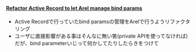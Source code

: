 #### [Refactor Active Record to let Arel manage bind params](https://github.com/rails/rails/commit/213796fb4936dce1da2f0c097a054e1af5c25c2c)

* Active Recordで行っていたbind paramsの管理をArelで行うようリファクタリング
* ユーザに直接影響がある事はそんなに無い筈(private APIを使ってなければ)だが、bind parameterいじって何かしてたりしたらきをつけて
